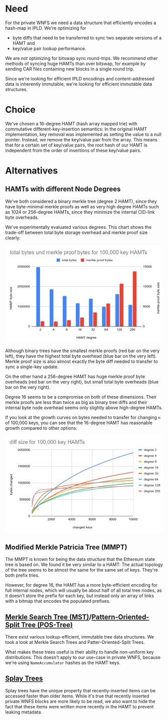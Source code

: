 # Need

For the private WNFS we need a data structure that efficiently encodes a hash-map in IPLD.
We're optimizing for
- byte diffs that need to be transferred to sync two separate versions of a HAMT and
- key/value pair lookup performance.

We are *not* optimizing for bitswap sync round-trips. We recommend other methods of syncing huge HAMTs than over bitswap, for example by sending CAR files containing new blocks in a single round trip.

Since we're looking for efficient IPLD encodings and content-addressed data is inherently immutable, we're looking for efficient immutable data structures.


# Choice

We've chosen a 16-degree HAMT (hash array mapped trie) with commutative different-key-insertion semantics: In the original HAMT implementation, key removal was implemented as setting the value to a null pointer. Instead, we remove the key/value pair from the array. This means that for a certain set of key/value pairs, the root hash of our HAMT is independent from the order of insertions of these key/value pairs.


# Alternatives

## HAMTs with different Node Degrees

We've both considered a binary merkle tree (degree 2 HAMT), since they have byte-minimal merkle proofs as well as very high degree HAMTs such as 1024 or 256-degree HAMTs, since they minimize the internal CID-link byte overheads.

We've experimentally evaluated various degrees. This chart shows the trade-off between total byte storage overhead and merkle proof size clearly:

![total bytes vs. proof bytes](/images/hamt_total_bytes_vs_proof_bytes.png)

Although binary trees have the smallest merkle proofs (red bar on the very left), they have the highest total byte overhead (blue bar on the very left).
Merkle proof size is also almost exactly the byte diff needed to transfer to sync a single-key update.

On the other hand a 256-degree HAMT has huge merkle proof byte overheads (red bar on the very right), but small total byte overheads (blue bar on the very right).

Degree 16 seems to be a compromise on both of these dimensions. Their merkle proofs are less than twice as big as binary tree diffs and their internal byte node overhead seems only slightly above high-degree HAMTs.

If you look at the growth curves on bytes needed to transfer for changing `n` of 100,000 keys, you can see that the 16-degree HAMT has reasonable growth compared to other options:

![diff sizes](/images/hamt_diff_sizes.png)


## Modified Merkle Patricia Tree (MMPT)

The MMPT is known for being the data structure that the Ethereum state tree is based on.
We found it be very similar to a HAMT: The actual topology of the tree seems to be almost the same for the same set of keys. They're both prefix tries.

However, for degree 16, the HAMT has a more byte-efficient encoding for full internal nodes, which will usually be about half of all total tree nodes, as it doesn't store the prefix for each key, but instead only an array of links with a bitmap that encodes the populated prefixes.


## [Merkle Search Tree (MST)](https://hal.inria.fr/hal-02303490/document)/[Pattern-Oriented-Split Tree (POS-Tree)](https://arxiv.org/abs/2003.02090)

There exist various lookup-efficient, immutable tree data structures. We took a look at Merkle Search Trees and Patter-Oriented-Split Trees.

What makes these trees useful is their ability to handle non-uniform key distributions. This doesn't apply to our use-case in private WNFS, because we're using `NameAccumulator` hashes as the HAMT keys.


## [Splay Trees](https://en.wikipedia.org/wiki/Splay_tree)

Splay trees have the unique property that recently-inserted items can be accessed faster than older items. While it's true that recently inserted private WNFS blocks are more likely to be read, we also want to hide the fact that these items were written more recently in the HAMT to prevent leaking metadata.

